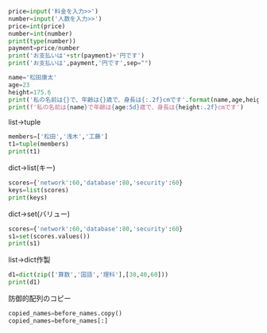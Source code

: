 ```Python
price=input('料金を入力>>')
number=input('人数を入力>>')
price=int(price)
number=int(number)
print(type(number))
payment=price/number
print('お支払いは'+str(payment)+'円です')
print('お支払いは',payment,'円です',sep="")
```
```Python
name='松田康太'
age=23
height=175.6
print('私の名前は{}で、年齢は{}歳で、身長は{:.2f}cmです'.format(name,age,height))
print(f'私の名前は{name}で年齢は{age:5d}歳で、身長は{height:.2f}cmです')
```


list->tuple
```python
members=['松田','浅木','工藤']
t1=tuple(members)
print(t1)
```
dict->list(キー)
```python
scores={'network':60,'database':80,'security':60}
keys=list(scores)
print(keys)
```

dict->set(バリュー)
```python
scores={'network':60,'database':80,'security':60}
s1=set(scores.values())
print(s1)
```

list->dict作製
```python
d1=dict(zip(['算数','国語','理科'],[30,40,60]))
print(d1)
```

防御的配列のコピー
```Python
copied_names=before_names.copy()
copied_names=before_names[:]
```
